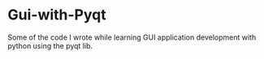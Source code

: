 # Gui-with-Pyqt
Some of the code I wrote while learning GUI application development with python using the pyqt lib.

